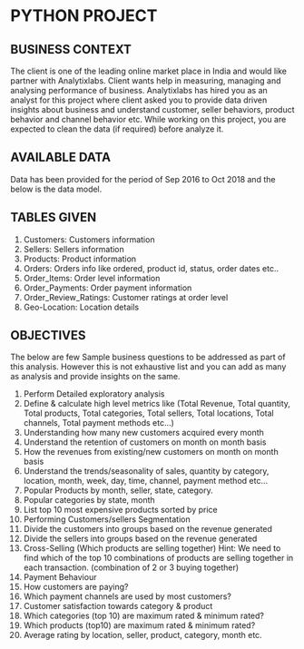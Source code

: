 # PYTHON PROJECT

## BUSINESS CONTEXT
The client is one of the leading online market place in India and would like partner with Analytixlabs. 
Client wants help in measuring, managing and analysing performance of business. Analytixlabs has hired you as an analyst for this project where client asked you to provide data driven insights about business and understand customer, seller behaviors, product behavior and channel behavior etc.
While working on this project, you are expected to clean the data (if required) before analyze it. 

## AVAILABLE DATA
Data has been provided for the period of Sep 2016 to Oct 2018 and the below is the data model. 

## TABLES GIVEN
1. Customers:  Customers information 
2. Sellers: Sellers information 
3. Products: Product information 
4. Orders: Orders info like ordered, product id, status, order dates etc.. 
5. Order_Items: Order level information 
6. Order_Payments: Order payment information 
7. Order_Review_Ratings: Customer ratings at order level 
8. Geo-Location: Location details

## OBJECTIVES
The below are few Sample business questions to be addressed as part of this analysis. However this is not exhaustive list and you can add as many as analysis and provide insights on the same. 
1. Perform Detailed exploratory analysis 
 1. Define & calculate high level metrics like (Total Revenue, Total quantity, Total products, Total categories, Total sellers, Total locations, Total channels, Total  payment methods etc…)  
 2. Understanding how many new customers acquired every month 
 3. Understand the retention of customers on month on month basis 
 4. How the revenues from existing/new customers on month on month basis 
 5. Understand the trends/seasonality of sales, quantity by category, location, month, week, day, time, channel, payment method etc…
 6. Popular Products by month, seller, state, category. 
 7. Popular categories by state, month 
 8. List top 10 most expensive products sorted by price 
3. Performing Customers/sellers Segmentation 
 1. Divide the customers into groups based on the revenue generated  
 2. Divide the sellers into groups based on the revenue generated  
4. Cross-Selling (Which products are selling together) Hint: We need to find which of the top 10 combinations of products are selling together in each transaction.  (combination of 2 or 3 buying together) 
5. Payment Behaviour 
 1. How customers are paying? 
 2. Which payment channels are used by most customers? 
6. Customer satisfaction towards category & product 
 1. Which categories (top 10) are maximum rated & minimum rated? 
 2. Which products (top10) are maximum rated & minimum rated? 
 3. Average rating by location, seller, product, category, month etc.
